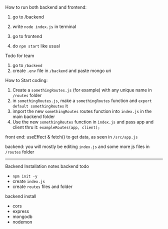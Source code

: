 How to run both backend and frontend:
1. go to /backend
2. write `node index.js` in terminal

3. go to frontend
4. do `npm start` like usual

Todo for team
1. go to `/backend`
2. create `.env` file in `/backend` and paste mongo uri

How to Start coding:
1. Create a `somethingRoutes.js` (for example) with any unique name in `/routes` folder
2. in `somethingRoutes.js`, make a `somethingRoutes` function and `export default somethingRoutes` it
3. import the new `somethingRoutes` routes function into `index.js` in the main backend folder
4. Use the new `somethingRoutes` function in `index.js` and pass app and client thru it: `exampleRoutes(app, client);`

front end:
useEffect & fetch() to get data, as seen in `/src/app.js`

backend:
you will mostly be editing `index.js` and some more js files in `/routes` folder

--------------------------------------------------------
Backend Installation notes
backend todo
* `npm init -y`
* create `index.js`
* create `routes` files and folder 

backend install
* cors
* express
* mongodb
* nodemon





 